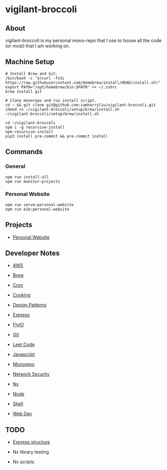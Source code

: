 # vigilant-broccoli

## About

vigilant-broccoli is my personal mono-repo that I use to house all the code (or most) that I am working on.

## Machine Setup

```
# Install Brew and Git.
/bin/bash -c "$(curl -fsSL https://raw.githubusercontent.com/Homebrew/install/HEAD/install.sh)"
export PATH="/opt/homebrew/bin:$PATH" >> ~/.zshrc
brew install git

# Clone monorepo and run install script.
cd ~ && git clone git@github.com:iamharryliu/vigilant-broccoli.git
chmod +x ~/vigilant-broccoli/setup/brew/install.sh
~/vigilant-broccoli/setup/brew/install.sh

cd ~/vigilant-broccoli
npm i -g recursive-install
npm-recursive-install
pip3 install pre-commit && pre-commit install
```

## Commands

### General

```
npm run install-all
npm run monitor-projects
```

### Personal Website

```
npm run serve:personal-website
npm run e2e:personal-website
```

## Projects

- [Personal Website](projects/personal-website/)

## Developer Notes

- [AWS](notes/aws.md)

- [Brew](notes/brew.md)

- [Cron](notes/cron.md)

- [Cooking](notes/cooking.md)

- [Design Patterns](notes/design-patterns.md)

- [Express](notes/express.md)

- [FlyIO](notes/flyio.md)

- [Git](notes/git.md)

- [Leet Code](notes/leet-code.md)

- [Javascript](notes/javascript.md)

- [Monorepo](notes/monorepo.md)

- [Network Security](notes/network-security/network-security.md)

- [Nx](notes/nx.md)

- [Node](notes/node.md)

- [Shell](notes/shell/shell.md)

- [Web Dev](notes/web-dev/web-dev.md)

## TODO

- [Express structure](https://blog.treblle.com/egergr/)

- Nx library testing

- Nx scripts
